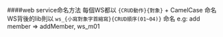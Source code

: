 ####web service命名方法
每個WS都以 `{CRUD動作}{對象}` + CamelCase 命名
WS背後的lib則以 `ws_{小寫對象字首縮寫}{CRUD順序(01~04)}` 命名
e.g: add member => addMember, ws_m01
